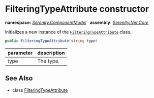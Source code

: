 # FilteringTypeAttribute constructor
**namespace:** *[Serenity.ComponentModel](../../README.md#serenity.componentmodel-namespace)*   **assembly**: *[Serenity.Net.Core](../../README.md)*

Initializes a new instance of the [`FilteringTypeAttribute`](../FilteringTypeAttribute.md) class.

```csharp
public FilteringTypeAttribute(string type)
```

| parameter | description |
| --- | --- |
| type | The type. |

## See Also

* class [FilteringTypeAttribute](../FilteringTypeAttribute.md)